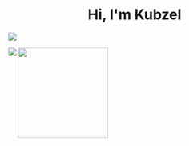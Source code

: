 <h1 align="center">Hi, I'm Kubzel</h1>

<p align="left"> <img src="https://komarev.com/ghpvc/?username=Kubzelll&color=0e75b6&style=flat"/> </p>


 <div>
  <a href="https://github.com/Kubzelll">
  <img height="180em" src="https://github-readme-streak-stats.herokuapp.com/?user=kubzelll&theme=dark&hide_border=true"/>
  <img align="left" src="https://github-readme-stats.vercel.app/api/top-langs/?username=kubzelll&theme=dark&hide_border=true&include_all_commits=true&count_private=true&layout=compact"/>
 </div>
 </a>
 <br>
 <br><br><br><br>
 <br><br><br><br>

